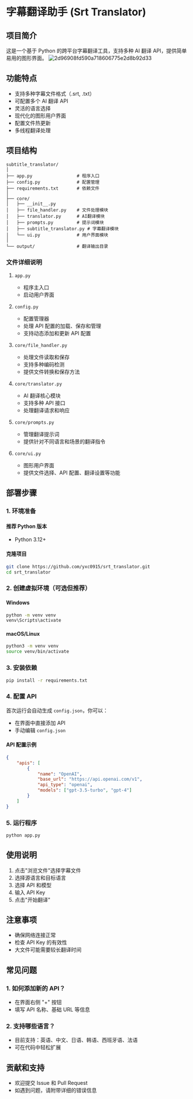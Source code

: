 # 字幕翻译助手 (Srt Translator)

## 项目简介

这是一个基于 Python 的跨平台字幕翻译工具，支持多种 AI 翻译 API，提供简单易用的图形界面。
![2d96908fd590a718606775e2d8b92d33](https://github.com/user-attachments/assets/f8f86a6a-b269-43ea-8b11-fb47d022c499)


## 功能特点

- 支持多种字幕文件格式（.srt, .txt）
- 可配置多个 AI 翻译 API
- 灵活的语言选择
- 现代化的图形用户界面
- 配置文件热更新
- 多线程翻译处理

## 项目结构

```
subtitle_translator/
│
├── app.py                 # 程序入口
├── config.py              # 配置管理
├── requirements.txt       # 依赖文件
│
├── core/
│   ├── __init__.py
│   ├── file_handler.py    # 文件处理模块
│   ├── translator.py      # AI翻译模块
│   ├── prompts.py         # 提示词模块
│   ├── subtitle_translator.py # 字幕翻译模块
│   └── ui.py              # 用户界面模块
│
└── output/                # 翻译输出目录
```

### 文件详细说明

1. `app.py`
   - 程序主入口
   - 启动用户界面

2. `config.py`
   - 配置管理器
   - 处理 API 配置的加载、保存和管理
   - 支持动态添加和更新 API 配置

3. `core/file_handler.py`
   - 处理文件读取和保存
   - 支持多种编码检测
   - 提供文件转换和保存方法

4. `core/translator.py`
   - AI 翻译核心模块
   - 支持多种 API 接口
   - 处理翻译请求和响应

5. `core/prompts.py`
   - 管理翻译提示词
   - 提供针对不同语言和场景的翻译指令

6. `core/ui.py`
   - 图形用户界面
   - 提供文件选择、API 配置、翻译设置等功能

## 部署步骤

### 1. 环境准备

#### 推荐 Python 版本
- Python 3.12+

#### 克隆项目
```bash
git clone https://github.com/yxc0915/srt_translator.git
cd srt_translator
```

### 2. 创建虚拟环境（可选但推荐）

#### Windows
```bash
python -m venv venv
venv\Scripts\activate
```

#### macOS/Linux
```bash
python3 -m venv venv
source venv/bin/activate
```

### 3. 安装依赖

```bash
pip install -r requirements.txt
```

### 4. 配置 API

首次运行会自动生成 `config.json`，你可以：
- 在界面中直接添加 API
- 手动编辑 `config.json`

#### API 配置示例
```json
{
    "apis": [
        {
            "name": "OpenAI",
            "base_url": "https://api.openai.com/v1",
            "api_type": "openai",
            "models": ["gpt-3.5-turbo", "gpt-4"]
        }
    ]
}
```

### 5. 运行程序

```bash
python app.py
```

## 使用说明

1. 点击"浏览文件"选择字幕文件
2. 选择源语言和目标语言
3. 选择 API 和模型
4. 输入 API Key
5. 点击"开始翻译"

## 注意事项

- 确保网络连接正常
- 检查 API Key 的有效性
- 大文件可能需要较长翻译时间

## 常见问题

### 1. 如何添加新的 API？
- 在界面右侧 "+" 按钮
- 填写 API 名称、基础 URL 等信息

### 2. 支持哪些语言？
- 目前支持：英语、中文、日语、韩语、西班牙语、法语
- 可在代码中轻松扩展

## 贡献和支持

- 欢迎提交 Issue 和 Pull Request
- 如遇到问题，请附带详细的错误信息

